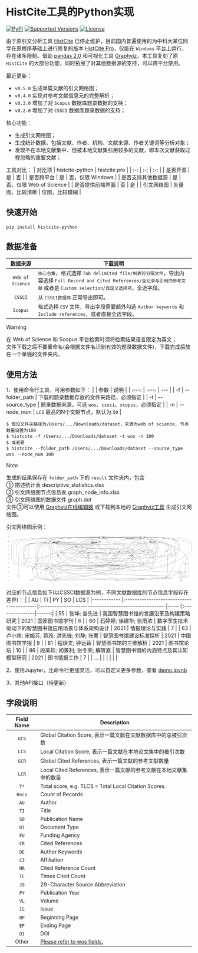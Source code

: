 # HistCite工具的Python实现

[![PyPI](https://img.shields.io/pypi/v/histcite-python)](https://pypi.org/project/histcite-python)
[![Supported Versions](https://img.shields.io/pypi/pyversions/histcite-python.svg)](https://pypi.org/project/histcite-python)
[![License](https://img.shields.io/pypi/l/histcite-python.svg)](https://github.com/doublessay/histcite-python/blob/main/LICENSE)

由于原引文分析工具 [HistCite](https://support.clarivate.com/ScientificandAcademicResearch/s/article/HistCite-No-longer-in-active-development-or-officially-supported) 已停止维护，目前国内普遍使用的为中科大某位同学在原程序基础上进行修复的版本 [HistCite Pro](https://zhuanlan.zhihu.com/p/20902898)，仅能在 `Windows` 平台上运行，存在诸多限制。借助 [pandas 2.0](https://pandas.pydata.org/docs/dev/index.html) 和可视化工具 [Graphviz](https://graphviz.org)，本工具复刻了原 `HistCite` 的大部分功能，同时拓展了对其他数据源的支持，可以跨平台使用。

最近更新：
- `v0.5.0` 生成单篇文献的引文网络图；
- `v0.4.0` 实现对参考文献信息元的完整解析；
- `v0.3.0` 增加了对 `Scopus` 数据库题录数据的支持；
- `v0.2.0` 增加了对 `CSSCI` 数据库题录数据的支持；

核心功能：
- 生成引文网络图；
- 生成统计数据，包括文献、作者、机构、文献来源、作者关键词等分析对象；
- 发现不在本地文献集中、但被本地文献集引用较多的文献，即本次文献获取过程忽略的重要文献；

工具对比：
| 对比项 | histcite-python | histcite pro |
| :-: | :-: | :-: |
| 是否开源 | 是 | 否 |
| 是否跨平台 | 是 | 否，仅限 Windows |
| 是否支持其他数据源 | 是 | 否，仅限 Web of Science |
| 是否提供前端界面 | 否 | 是 |
| 引文网络图 | 矢量图，比较清晰 | 位图，比较模糊 |

## 快速开始
```console
pip install histcite-python
```

## 数据准备
| 数据来源 | 下载说明 |
| :---: | --- |
| `Web of Science` | `核心合集`，格式选择 `Tab delimited file/制表符分隔文件`，导出内容选择 `Full Record and Cited References/全记录与引用的参考文献` 或者是 `Custom selection/自定义选择项`，全选字段。 |
| `CSSCI` | 从 `CSSCI数据库` 正常导出即可。 |
| `Scopus` | 格式选择 `CSV` 文件，导出字段需要额外勾选 `Author keywords` 和 `Include references`，或者直接全选字段。 |

> [!WARNING]  
> 在 Web of Science 和 Scopus 平台检索时须将检索结果语言限定为英文；  
> 文件下载之后不要重命名(会根据文件名识别有效的题录数据文件)，下载完成后放在一个单独的文件夹内。

## 使用方法
1、使用命令行工具，可用参数如下：
|  | 参数 | 说明 |
| :---: | :---: | --- |
| -f | --folder_path | 下载的题录数据存放的文件夹路径，必须指定 |
| -t | --source_type | 题录数据来源，可选 `wos`、`cssci`、`scopus`，必须指定 |
| -n | --node_num | `LCS` 最高的N个文献节点，默认为 `50` |

```console
$ 假设文件夹路径为/Users/.../Downloads/dataset，来源为web of science, 节点数量设置为100
$ histcite -f /Users/.../Downloads/dataset -t wos -n 100
$ 或者是
$ histcite --folder_path /Users/.../Downloads/dataset --source_type wos --node_num 100
```

> [!NOTE]  
> 生成的结果保存在 `folder_path` 下的 `result` 文件夹内，包含  
① 描述统计表 descriptive_statistics.xlsx  
② 引文网络图节点信息表 graph_node_info.xlsx  
③ 引文网络图的数据文件 graph.dot  
文件③可以使用 [Graphviz在线编辑器](http://magjac.com/graphviz-visual-editor/) 或下载到本地的 [Graphviz工具](https://graphviz.org/) 生成引文网络图。

引文网络图示例：

![](https://raw.githubusercontent.com/doublessay/histcite-python/main/examples/graph.svg)

对应的节点信息如下(以CSSCI数据源为例，不同文献数据库的节点信息字段存在差异)：
|    | AU                                       | TI                                                   |   PY | SO             |   LCS |
|------------:|:-----------------------------------------|:-----------------------------------------------------|-----:|:---------------|------:|
|          55 | 张坤; 查先进                             | 我国智慧图书馆的发展沿革及构建策略研究               | 2021 | 国家图书馆学刊 |     6 |
|          60 | 石婷婷; 徐建华; 张雨浓                   | 数字孪生技术驱动下的智慧图书馆应用场景与体系架构设计 | 2021 | 情报理论与实践 |     7 |
|          63 | 卢小宾; 宋姬芳; 蒋玲; 洪先锋; 刘静; 张薷 | 智慧图书馆建设标准探析                               | 2021 | 中国图书馆学报 |     9 |
|          81 | 程焕文; 钟远薪                           | 智慧图书馆的三维解析                                 | 2021 | 图书馆论坛     |    10 |
|          86 | 段美珍; 初景利; 张冬荣; 解贺嘉           | 智慧图书馆的内涵特点及其认知模型研究                 | 2021 | 图书情报工作   |     7 |
|         ... |                                      |                                                |      |              |       |

2、使用Jupyter，比命令行更加灵活，可以自定义更多参数，查看 [demo.ipynb](demo.ipynb)

3、其他API接口（待更新）

## 字段说明
| Field Name | Description |
| :---: | --- |
| `GCS` | Global Citation Score, 表示一篇文献在文献数据库中的总被引次数 |
| `LCS` | Local Citation Score, 表示一篇文献在本地论文集中的被引次数 |
| `GCR` | Global Cited References, 表示一篇文献的参考文献数量 |
| `LCR` | Local Cited References, 表示一篇文献的参考文献在本地文献集中的数量 |
| `T*`  | Total score, e.g. TLCS = Total Local Citation Scores. |
| `Recs` | Count of Records |
| `AU` | Author |
| `TI` | Title |
| `SO` | Publication Name |
| `DT` | Document Type |
| `FU` | Funding Agency |
| `CR` | Cited References |
| `DE` | Author Keywords |
| `C3` | Affiliation |
| `NR` | Cited Reference Count |
| `TC` | Times Cited Count |
| `J9` | 29-Character Source Abbreviation |
| `PY` | Publication Year |
| `VL` | Volume |
| `IS` | Issue |
| `BP` | Beginning Page |
| `EP` | Ending Page |
| `DI` | DOI |
| Other | [Please refer to wos fields.](https://images.webofknowledge.com/WOKRS5132R4.2/help/WOS/hs_wos_fieldtags.html) |
